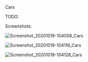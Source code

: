 Cars

TODO:

Screenshots:

![Screenshot_20201019-104058_Cars](https://user-images.githubusercontent.com/33603567/96419137-60e54100-11fc-11eb-823d-6674e539bf7a.jpg)

![Screenshot_20201019-104116_Cars](https://user-images.githubusercontent.com/33603567/96419139-617dd780-11fc-11eb-99c5-89da7f8eb474.jpg)

![Screenshot_20201019-104126_Cars](https://user-images.githubusercontent.com/33603567/96419143-62166e00-11fc-11eb-9cb7-e6be3f705211.jpg)

